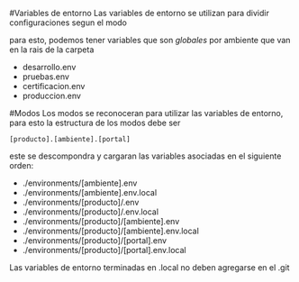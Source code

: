 #Variables de entorno
Las variables de entorno se utilizan para dividir configuraciones segun el modo

para esto, podemos tener variables que son *globales* por ambiente que van en la rais de la carpeta 
* desarrollo.env
* pruebas.env
* certificacion.env
* produccion.env



#Modos
Los modos se reconoceran para utilizar las variables de entorno,
para esto la estructura de los modos debe ser 

```
[producto].[ambiente].[portal]
``` 

este se descompondra y cargaran las variables asociadas en el siguiente orden:

* ./environments/[ambiente].env
* ./environments/[ambiente].env.local
* ./environments/[producto]/.env
* ./environments/[producto]/.env.local
* ./environments/[producto]/[ambiente].env
* ./environments/[producto]/[ambiente].env.local
* ./environments/[producto]/[portal].env
* ./environments/[producto]/[portal].env.local

Las variables de entorno terminadas en .local no deben agregarse en el .git
